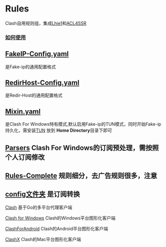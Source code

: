 # Rules
Clash自用规则组，集成[Lhie1](https://github.com/dler-io/Rules)和[ACL4SSR](https://github.com/ACL4SSR/ACL4SSR)

### [如何使用](https://github.com/zzcabc/Rules/tree/main/HowToUse.md)

## [FakeIP-Config.yaml](https://github.com/zzcabc/Rules/tree/main/FakeIP-Config.yaml)

是Fake-ip的通用配置格式

## [RedirHost-Config.yaml](https://github.com/zzcabc/Rules/tree/main/RedirHost-Config.yaml)

是Redir-Host的通用配置格式

## [Mixin.yaml](https://github.com/zzcabc/Rules/tree/main/Mixin.yaml)

是Clash For Windows特有模式,默认启用Fake-ip的TUN模式，同时开始Fake-ip持久化，需安装[TUN](https://www.wintun.net/) 放到 **Home Directory**目录下即可

## [Parsers](https://github.com/zzcabc/Rules/tree/main/parsers) Clash For Windows的订阅预处理，需按照个人订阅修改

## [Rules-Complete](https://github.com/zzcabc/Rules/tree/main/Rules-Complete) 规则细分，去广告规则很多，注意


## [config文件夹](https://github.com/zzcabc/Rules/tree/main/config) 是订阅转换


[Clash](https://github.com/Dreamacro/clash) 基于Go的多平台代理客户端

[Clash for Windows](https://github.com/Fndroid/clash_for_windows_pkg) Clash的Windows平台图形化客户端

[ClashForAndroid](https://github.com/Kr328/ClashForAndroid) Clash的Android平台图形化客户端

[ClashX](https://github.com/yichengchen/clashX) Clash的Mac平台图形化客户端
